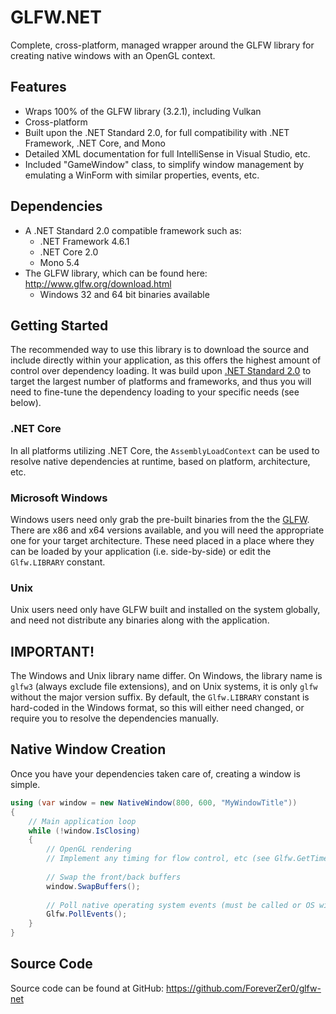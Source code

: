 # GLFW.NET
Complete, cross-platform, managed wrapper around the GLFW library for creating native windows with an OpenGL context.

## Features
* Wraps 100% of the GLFW library (3.2.1), including Vulkan
* Cross-platform
* Built upon the .NET Standard 2.0, for full compatibility with .NET Framework, .NET Core, and Mono
* Detailed XML documentation for full IntelliSense in Visual Studio, etc. 
* Included "GameWindow" class, to simplify window management by emulating a WinForm with similar properties, events, etc.

## Dependencies
* A .NET Standard 2.0 compatible framework such as: 
    * .NET Framework 4.6.1
    * .NET Core 2.0
    * Mono 5.4
* The GLFW library, which can be found here: http://www.glfw.org/download.html 
    * Windows 32 and 64 bit binaries available
    
## Getting Started
The recommended way to use this library is to download the source and include directly within your application, as this offers the highest amount of control over dependency loading. It was build upon [.NET Standard 2.0](https://docs.microsoft.com/en-us/dotnet/standard/net-standard) to target the largest number of platforms and frameworks, and thus you will need to fine-tune the dependency loading to your specific needs (see below).

### .NET Core
In all platforms utilizing .NET Core, the `AssemblyLoadContext` can be used to resolve native dependencies at runtime, based on platform, architecture, etc.

### Microsoft Windows
Windows users need only grab the pre-built binaries from the the [GLFW](https://www.glfw.org/download.html). There are x86 and x64 versions available, and you will need the appropriate one for your target architecture. These need placed in a place where they can be loaded by your application (i.e. side-by-side) or edit the `Glfw.LIBRARY` constant.

### Unix
Unix users need only have GLFW built and installed on the system globally, and need not distribute any binaries along with the application.

## IMPORTANT!
The Windows and Unix library name differ. On Windows, the library name is `glfw3` (always exclude file extensions), and on Unix systems, it is only `glfw` without the major version suffix. By default, the `Glfw.LIBRARY` constant is hard-coded in the Windows format, so this will either need changed, or require you to resolve the dependencies manually. 

## Native Window Creation
Once you have your dependencies taken care of, creating a window is simple. 
```csharp
using (var window = new NativeWindow(800, 600, "MyWindowTitle"))
{
    // Main application loop
    while (!window.IsClosing)
    {
        // OpenGL rendering
        // Implement any timing for flow control, etc (see Glfw.GetTime())
        
        // Swap the front/back buffers
        window.SwapBuffers();
        
        // Poll native operating system events (must be called or OS will think application is hanging)
        Glfw.PollEvents();
    }
}
```

## Source Code
Source code can be found at GitHub: https://github.com/ForeverZer0/glfw-net